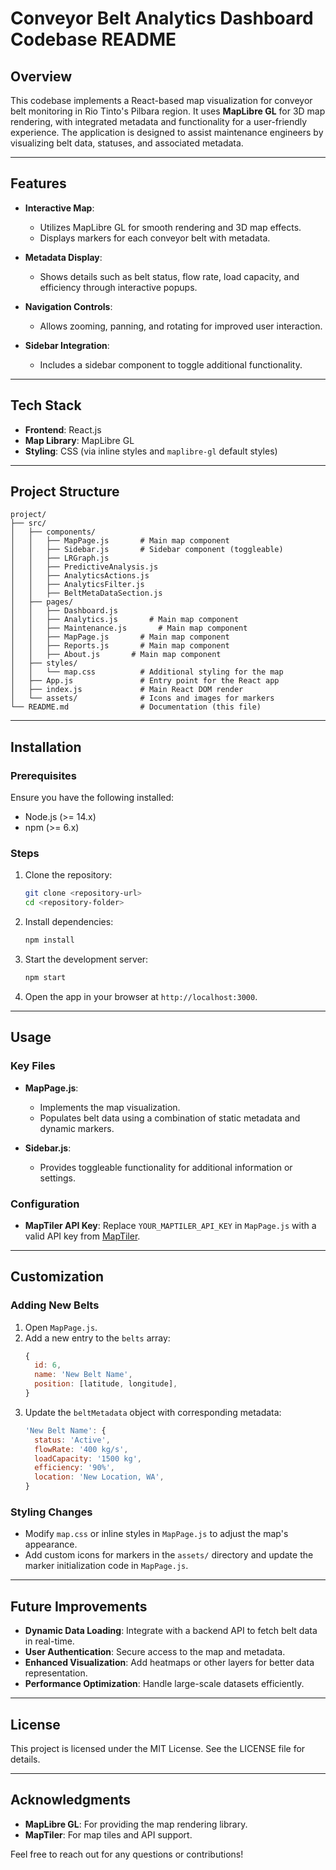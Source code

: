 # Conveyor Belt Analytics Dashboard Codebase README

## Overview
This codebase implements a React-based map visualization for conveyor belt monitoring in Rio Tinto's Pilbara region. It uses **MapLibre GL** for 3D map rendering, with integrated metadata and functionality for a user-friendly experience. The application is designed to assist maintenance engineers by visualizing belt data, statuses, and associated metadata.

---

## Features

- **Interactive Map**:
  - Utilizes MapLibre GL for smooth rendering and 3D map effects.
  - Displays markers for each conveyor belt with metadata.

- **Metadata Display**:
  - Shows details such as belt status, flow rate, load capacity, and efficiency through interactive popups.

- **Navigation Controls**:
  - Allows zooming, panning, and rotating for improved user interaction.

- **Sidebar Integration**:
  - Includes a sidebar component to toggle additional functionality.

---

## Tech Stack

- **Frontend**: React.js
- **Map Library**: MapLibre GL
- **Styling**: CSS (via inline styles and `maplibre-gl` default styles)

---

## Project Structure

```
project/
├── src/
│   ├── components/
│   │   ├── MapPage.js       # Main map component
│   │   ├── Sidebar.js       # Sidebar component (toggleable)
│   │   ├── LRGraph.js
│   │   ├── PredictiveAnalysis.js
│   │   ├── AnalyticsActions.js
│   │   ├── AnalyticsFilter.js
│   │   ├── BeltMetaDataSection.js
│   ├── pages/
│   │   ├── Dashboard.js
│   │   ├── Analytics.js       # Main map component
│   │   ├── Maintenance.js       # Main map component
│   │   ├── MapPage.js       # Main map component
│   │   ├── Reports.js       # Main map component
│   │   ├── About.js       # Main map component
│   ├── styles/
│   │   └── map.css          # Additional styling for the map
│   ├── App.js               # Entry point for the React app
│   ├── index.js             # Main React DOM render
│   └── assets/              # Icons and images for markers
└── README.md                # Documentation (this file)
```

---

## Installation

### Prerequisites
Ensure you have the following installed:
- Node.js (>= 14.x)
- npm (>= 6.x)

### Steps
1. Clone the repository:
   ```bash
   git clone <repository-url>
   cd <repository-folder>
   ```
2. Install dependencies:
   ```bash
   npm install
   ```
3. Start the development server:
   ```bash
   npm start
   ```
4. Open the app in your browser at `http://localhost:3000`.

---

## Usage

### Key Files
- **MapPage.js**:
  - Implements the map visualization.
  - Populates belt data using a combination of static metadata and dynamic markers.

- **Sidebar.js**:
  - Provides toggleable functionality for additional information or settings.

### Configuration
- **MapTiler API Key**:
  Replace `YOUR_MAPTILER_API_KEY` in `MapPage.js` with a valid API key from [MapTiler](https://www.maptiler.com/).

---

## Customization

### Adding New Belts
1. Open `MapPage.js`.
2. Add a new entry to the `belts` array:
   ```javascript
   {
     id: 6,
     name: 'New Belt Name',
     position: [latitude, longitude],
   }
   ```
3. Update the `beltMetadata` object with corresponding metadata:
   ```javascript
   'New Belt Name': {
     status: 'Active',
     flowRate: '400 kg/s',
     loadCapacity: '1500 kg',
     efficiency: '90%',
     location: 'New Location, WA',
   }
   ```

### Styling Changes
- Modify `map.css` or inline styles in `MapPage.js` to adjust the map's appearance.
- Add custom icons for markers in the `assets/` directory and update the marker initialization code in `MapPage.js`.

---

## Future Improvements

- **Dynamic Data Loading**: Integrate with a backend API to fetch belt data in real-time.
- **User Authentication**: Secure access to the map and metadata.
- **Enhanced Visualization**: Add heatmaps or other layers for better data representation.
- **Performance Optimization**: Handle large-scale datasets efficiently.

---

## License
This project is licensed under the MIT License. See the LICENSE file for details.

---

## Acknowledgments

- **MapLibre GL**: For providing the map rendering library.
- **MapTiler**: For map tiles and API support.

Feel free to reach out for any questions or contributions!
